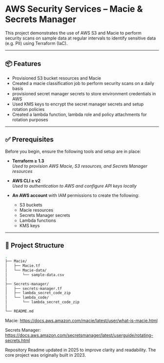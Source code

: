 # AWS Security Services – Macie & Secrets Manager

This project demonstrates the use of AWS S3 and Macie to perform security scans on sample data at regular intervals to identify sensitive data (e.g. PII) using Terraform (IaC). 

---

## 📦 Features

- Provisioned S3 bucket resources and  Macie 
- Created a macie classification job to perform security scans on a daily basis
- provisioned secret manager secrets to store environment credentials in AWS
- Used KMS keys to encrypt the secret manager secrets and setup rotation policies 
- Created a lambda function, lambda role and policy attachments for rotation purposes 

---
## ✅ Prerequisites

Before you begin, ensure the following tools and setup are in place:

- **Terraform ≥ 1.3**  
  _Used to provision AWS Macie, S3 resources, and Secrets Manager resources_

- **AWS CLI ≥ v2**  
  _Used to authentication to AWS and configure API keys locally_

- **An AWS account** with IAM permissions to create the following:  
  - S3 buckets  
  - Macie resources  
  - Secrets Manager secrets  
  - Lambda functions  
  - KMS keys 

---

## 📁 Project Structure

```bash
.
├── Macie/
│   ├── Macie.tf                 
│   └── Macie-data/
│       └── sample-data.csv      
│
├── Secrets-manager/
│   ├── secrets-manager.tf       
│   ├── lambda_secret_code_zip   
│   └── lambda_code/
│       └── lambda_secret_code_zip 
│
└── README.md
```

Macie: https://docs.aws.amazon.com/macie/latest/user/what-is-macie.html

Secrets Manager: https://docs.aws.amazon.com/secretsmanager/latest/userguide/rotating-secrets.html


Repository Readme updated in 2025 to improve clarity and readability. The core project was originally built in 2023.